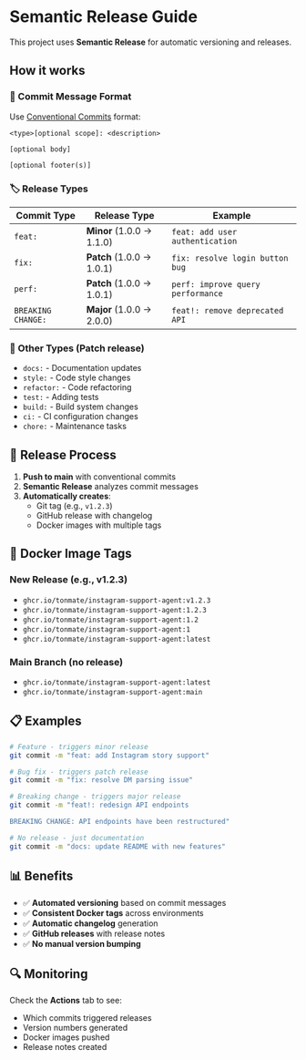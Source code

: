 # Semantic Release Guide

This project uses **Semantic Release** for automatic versioning and releases.

## How it works

### 📝 Commit Message Format

Use [Conventional Commits](https://www.conventionalcommits.org/) format:

```
<type>[optional scope]: <description>

[optional body]

[optional footer(s)]
```

### 🏷️ Release Types

| Commit Type | Release Type | Example |
|-------------|--------------|---------|
| `feat:` | **Minor** (1.0.0 → 1.1.0) | `feat: add user authentication` |
| `fix:` | **Patch** (1.0.0 → 1.0.1) | `fix: resolve login button bug` |
| `perf:` | **Patch** (1.0.0 → 1.0.1) | `perf: improve query performance` |
| `BREAKING CHANGE:` | **Major** (1.0.0 → 2.0.0) | `feat!: remove deprecated API` |

### 🔧 Other Types (Patch release)
- `docs:` - Documentation updates
- `style:` - Code style changes
- `refactor:` - Code refactoring
- `test:` - Adding tests
- `build:` - Build system changes
- `ci:` - CI configuration changes
- `chore:` - Maintenance tasks

## 🚀 Release Process

1. **Push to main** with conventional commits
2. **Semantic Release** analyzes commit messages
3. **Automatically creates**:
   - Git tag (e.g., `v1.2.3`)
   - GitHub release with changelog
   - Docker images with multiple tags

## 🐳 Docker Image Tags

### New Release (e.g., v1.2.3)
- `ghcr.io/tonmate/instagram-support-agent:v1.2.3`
- `ghcr.io/tonmate/instagram-support-agent:1.2.3`
- `ghcr.io/tonmate/instagram-support-agent:1.2`
- `ghcr.io/tonmate/instagram-support-agent:1`
- `ghcr.io/tonmate/instagram-support-agent:latest`

### Main Branch (no release)
- `ghcr.io/tonmate/instagram-support-agent:latest`
- `ghcr.io/tonmate/instagram-support-agent:main`

## 📋 Examples

```bash
# Feature - triggers minor release
git commit -m "feat: add Instagram story support"

# Bug fix - triggers patch release
git commit -m "fix: resolve DM parsing issue"

# Breaking change - triggers major release
git commit -m "feat!: redesign API endpoints

BREAKING CHANGE: API endpoints have been restructured"

# No release - just documentation
git commit -m "docs: update README with new features"
```

## 📊 Benefits

- ✅ **Automated versioning** based on commit messages
- ✅ **Consistent Docker tags** across environments
- ✅ **Automatic changelog** generation
- ✅ **GitHub releases** with release notes
- ✅ **No manual version bumping**

## 🔍 Monitoring

Check the **Actions** tab to see:
- Which commits triggered releases
- Version numbers generated
- Docker images pushed
- Release notes created
